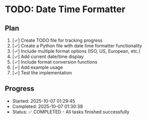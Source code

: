 # TODO: Date Time Formatter

## Plan
1. [✓] Create TODO file for tracking progress
2. [✓] Create a Python file with date time formatter functionality
3. [✓] Include multiple format options (ISO, US, European, etc.)
4. [✓] Add current date/time display
5. [✓] Include format conversion functions
6. [✓] Add example usage
7. [✓] Test the implementation

## Progress
- Started: 2025-10-07 01:29:45
- Completed: 2025-10-07 01:30:38
- Status: ✅ COMPLETED - All tasks finished successfully
